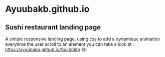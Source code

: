 # Ayuubakb.github.io
Sushi restaurant landing page
-
A simple responsive landing page, using css to add a dynamique animation everytime the user scroll to an element
you can take a look at : https://ayuubakb.github.io/SushiSite
:smile:. 
